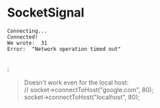 # SocketSignal
 
```console
Connecting...
Connected!
We wrote:  31
Error:  "Network operation timed out"
```  
<br>:
> Doesn't work even for the local host:<br>
> //    socket->connectToHost("google.com", 80);<br>
> socket->connectToHost("localhost", 80);<br>
